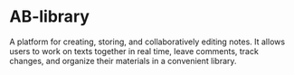 # AB-library
A platform for creating, storing, and collaboratively editing notes. It allows users to work on texts together in real time, leave comments, track changes, and organize their materials in a convenient library.

